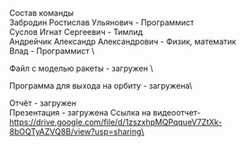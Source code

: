 Состав команды \
Забродин Ростислав Ульянович - Программист \
Суслов Игнат Сергеевич - Тимлид \
Андрейчик Александр Александрович - Физик, математик \
Влад - Программист \

Файл с моделью ракеты - загружен \

Программа для выхода на орбиту - загружена\

Отчёт - загружен \
Презентация - загружена
Ссылка на видеоотчет-  https://drive.google.com/file/d/1zszxhpMQPqqueV7ZtXk-8bOQTyAZVQ8B/view?usp=sharing\

